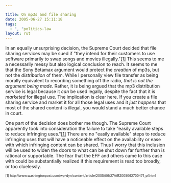 ```yaml
---

title: On mp3s and file sharing
date: 2005-06-27 15:11:18
tags:
  - ", "politics-law
layout: rut
---
```


<p>In an equally unsurprising decision, the Supreme Court decided that file sharing services may be sued if "they intend for their customers to use software primarily to swap songs and movies illegally."<a href="http://www.washingtonpost.com/wp-dyn/content/article/2005/06/27/AR2005062700471_pf.html">[1]</a> This seems to me a necessarily messy but also logical conclusion to reach.  It seems to me that the Sony Betamax argument would protect the <em>creation</em> of mp3s, but not the <em>distribution</em> of them.  While I personally view file transfer as being morally equivalent to recording something off the radio, <em>that is not the argument being made.</em> Rather, it is being argued that the mp3 distribution service is legal because it <em>can</em> be used legally, despite the fact that it is <em>marketed</em> for illegal use.  The implication is clear here.  If you create a file sharing service and market it for all those legal uses and it <em>just happens</em> that most of the shared content is illegal, you would stand a much better chance in court.</p>  <p>One part of the decision does bother me though. The Supreme Court apparently took into consideration the failure to take "easily available steps to reduce infringing uses."<a href="http://www.washingtonpost.com/wp-dyn/content/article/2005/06/27/AR2005062700471_pf.html">[1]</a> There are no "easily available" steps to reduce infringing uses that will have a noticeable effect on the availability or ease with which infringing content can be shared.  Thus I worry that this inclusion will be used to widen the doors to what can be shut down far further than is rational or supportable.  The fear that the EFF and others came to this case with could be substantially realized if this requirement is read too broadly, or too cluelessly.</p>  <font size="-2"> [1] http://www.washingtonpost.com/wp-dyn/content/article/2005/06/27/AR2005062700471_pf.html </font>

